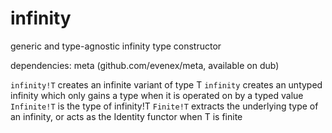 # infinity
generic and type-agnostic infinity type constructor

dependencies: meta (github.com/evenex/meta, available on dub)

`infinity!T` creates an infinite variant of type T
`infinity` creates an untyped infinity which only gains a type when it is operated on by a typed value
`Infinite!T` is the type of infinity!T
`Finite!T` extracts the underlying type of an infinity, or acts as the Identity functor when T is finite
